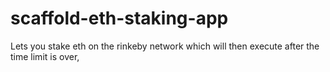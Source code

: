 # scaffold-eth-staking-app
Lets you stake eth on the rinkeby network which will then execute after the time limit is over, 
